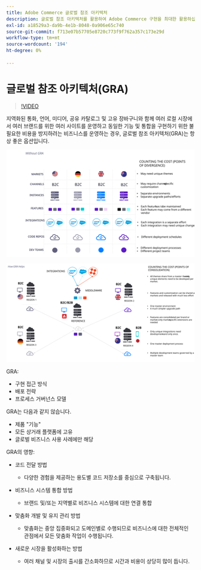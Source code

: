 ```yaml
---
title: Adobe Commerce 글로벌 참조 아키텍처
description: 글로벌 참조 아키텍처를 활용하여 Adobe Commerce 구현을 최대한 활용하십시오.
exl-id: a18529a3-da9b-4e1b-8048-0a906e65c740
source-git-commit: f713e07b57705e8720c773f9f762a357c173e29d
workflow-type: tm+mt
source-wordcount: '194'
ht-degree: 0%

---
```


# 글로벌 참조 아키텍처(GRA)

>[!VIDEO](https://video.tv.adobe.com/v/3410528/?quality=12&learn=on)

지역화된 통화, 언어, 미디어, 공유 카탈로그 및 고유 장바구니와 함께 여러 로컬 시장에서 여러 브랜드를 위한 여러 사이트를 운영하고 동일한 기능 및 통합을 구현하기 위한 불필요한 비용을 방지하려는 비즈니스를 운영하는 경우, 글로벌 참조 아키텍처(GRA)는 항상 좋은 옵션입니다.

![건축에서 발산의 비용을 설명하는 표](../../assets/playbooks/divergent-architecture.svg)

![아키텍처 통합 비용을 설명하는 표](../../assets/playbooks/consolidated-architecture.svg)

GRA:

- 구현 접근 방식
- 배포 전략
- 프로세스 거버넌스 모델

GRA는 다음과 같지 않습니다.

- 제품 &quot;기능&quot;
- 모든 상거래 플랫폼에 고유
- 글로벌 비즈니스 사용 사례에만 해당

GRA의 영향:

- 코드 전달 방법

   - 다양한 경험을 제공하는 용도별 코드 저장소를 중심으로 구축됩니다.

- 비즈니스 시스템 통합 방법

   - 브랜드 및/또는 지역별로 비즈니스 시스템에 대한 연결 통합

- 맞춤화 개발 및 유지 관리 방법

   - 맞춤화는 중앙 집중화되고 도메인별로 수행되므로 비즈니스에 대한 전체적인 관점에서 모든 맞춤화 작업이 수행됩니다.

- 새로운 시장을 활성화하는 방법

   - 여러 채널 및 시장의 출시를 간소화하므로 시간과 비용이 상당히 많이 듭니다.
